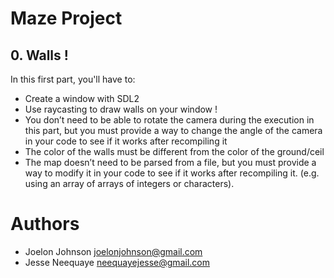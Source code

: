 # Maze Project

## 0. Walls !
In this first part, you'll have to:
  * Create a window with SDL2
  * Use raycasting to draw walls on your window !
  * You don’t need to be able to rotate the camera during the execution in this part, but you must provide a way to change the angle of the camera in your code to see if it works after recompiling it
  * The color of the walls must be different from the color of the ground/ceil
  * The map doesn’t need to be parsed from a file, but you must provide a way to modify it in your code to see if it works after recompiling it. (e.g. using an array of arrays of integers or characters).

# Authors
- Joelon Johnson joelonjohnson@gmail.com
- Jesse Neequaye neequayejesse@gmail.com
